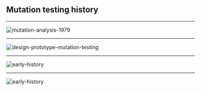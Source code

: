 ## Mutation testing history

---

![mutation-analysis-1979](/img/mutation-analysis-1979.PNG)

---

![design-prototype-mutation-testing](/img/design-prototype-mutation-testing.PNG)

---

![early-history](/img/early-history.PNG)

---

![early-history](/img/recent-history.PNG)
